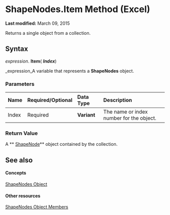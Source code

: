 
# ShapeNodes.Item Method (Excel)

 **Last modified:** March 09, 2015

Returns a single object from a collection.

## Syntax

 _expression_. **Item**( **_Index_**)

 _expression_A variable that represents a  **ShapeNodes** object.


### Parameters



|**Name**|**Required/Optional**|**Data Type**|**Description**|
|:-----|:-----|:-----|:-----|
|Index|Required| **Variant**|The name or index number for the object.|

### Return Value

A  ** [ShapeNode](c8b60d74-f11f-1659-30a3-6e180eb8bd58.md)** object contained by the collection.


## See also


#### Concepts


 [ShapeNodes Object](663721f1-8bd0-dd21-2362-fea2da3988bf.md)
#### Other resources


 [ShapeNodes Object Members](3964c044-89e0-fb12-16c3-759a63248a24.md)
